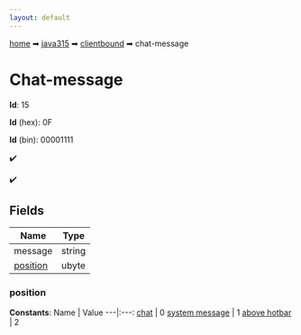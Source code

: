 ```yaml
---
layout: default
---
```


[home](/) ➡ [java315](/protocol/java315) ➡ [clientbound](/protocol/java315/clientbound) ➡ chat-message

# Chat-message

**Id**: 15

**Id** (hex): 0F

**Id** (bin): 00001111

✔️

✔️

## Fields

Name | Type
---|---
message | string
[position](#position) | ubyte

### position

**Constants**:
Name | Value
---|:---:
[chat](position_chat) | 0
[system message](position_system-message) | 1
[above hotbar](position_above-hotbar) | 2

